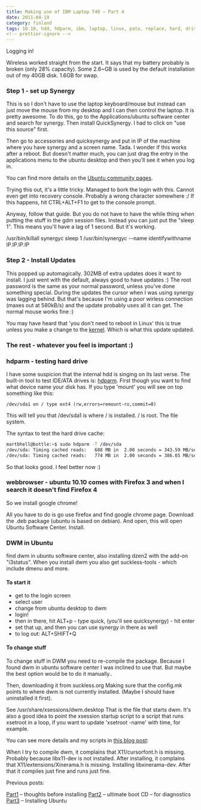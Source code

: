 ```yaml
---
title: Making use of IBM Laptop T40 – Part 4
date: 2011-04-19
category: finland
tags: 10.10, hdd, hdparm, ibm, laptop, linux, pata, replace, hard, drive, synergy, t40, thinkpad
<!-- prettier-ignore -->
---
```


Logging in!

Wireless worked straight from the start. It says that my battery probably is
broken (only 28% capacity). Some 2.6~GB is used by the default installation out
of my 40GB disk. 1.6GB for swap.

### Step 1 - set up Synergy

This is so I don't have to use the laptop keyboard/mouse but instead can just
move the mouse from my desktop and I can then control the laptop. It is pretty
awesome. To do this, go to the Applications/ubuntu software center and search
for synergy. Then install QuickSynergy. I had to click on "use this source"
first.

Then go to accessories and quicksynergy and put in IP of the machine where you
have synergy and a screen name. Tada. I wonder if this works after a reboot. But
doesn't matter much, you can just drag the entry in the applications menu to the
ubuntu desktop and then you'll see it when you log in.

You can find more details on the
[Ubuntu community pages](https://help.ubuntu.com/community/SynergyHowto "synergyhowto").

Trying this out, it's a little tricky. Managed to bork the login with this.
Cannot even get into recovery console. Probably a wrong character somewhere :/
If this happens, hit CTRL+ALT+F1 to get to the console prompt.

Anyway, follow that guide. But you do not have to have the while thing when
putting the stuff in the gdm session files. Instead you can just put the "sleep
1". This means you'll have a lag of 1 second. But it's working.

/usr/bin/killall synergyc sleep 1 /usr/bin/synergyc --name identifywithname
IP.IP.IP.IP

### Step 2 - Install Updates

This popped up automagically. 302MB of extra updates does it want to install. I
just went with the default, always good to have updates :) The root password is
the same as your normal password, unless you've done something special. During
the updates the cursor when I was using synergy was lagging behind. But that's
because I'm using a poor wirless connection (maxes out at 580kB/s) and the
update probably uses all it can get. The normal mouse works fine :)

You may have heard that 'you don't need to reboot in Linux' this is true unless
you make a change to the
[kernel](http://en.wikipedia.org/wiki/Linux_kernel "linux kernel on wikipedia").
Which is what this update updated.

### The rest - whatever you feel is important :)

### hdparm - testing hard drive

I have some suspicion that the internal hdd is singing on its last verse. The
built-in tool to test IDE/ATA drives is:
[hdparm](http://en.wikipedia.org/wiki/Hdparm "hdparm on wikipedia"). First
though you want to find what device name your disk has. If you type 'mount' you
will see on top something like this:

`/dev/sda1 on / type ext4 (rw,errors=remount-ro,commit=0)`

This will tell you that /dev/sda1 is where / is installed. / is root. The file
system.

The syntax to test the hard drive cache:

```bash
martbhell@bottle:~$ sudo hdparm -T /dev/sda
/dev/sda: Timing cached reads:   688 MB in  2.00 seconds = 343.59 MB/sec martbhell@bottle:~$ sudo hdparm -tT /dev/sda
/dev/sda: Timing cached reads:   774 MB in  2.00 seconds = 386.65 MB/sec Timing buffered disk reads:  102 MB in  3.00 seconds =  33.95 MB/sec
```

So that looks good. I feel better now :)

### webbrowser - ubuntu 10.10 comes with Firefox 3 and when I search it doesn't find Firefox 4

So we install google chrome!

All you have to do is go use firefox and find google chrome page. Download the
.deb package (ubuntu is based on debian). And open, this will open Ubuntu
Software Center. Install.

### DWM in Ubuntu

find dwm in ubuntu software center, also installing dzen2 with the add-on
"i3status". When you install dwm you also get suckless-tools - which include
dmenu and more.

#### To start it

- get to the login screen
- select user
- change from ubuntu desktop to dwm
- login!
- then in there, hit ALT+p - type quick, (you'll see quicksynergy) - hit enter
- set that up, and then you can use synergy in there as well
- to log out: ALT+SHIFT+Q

#### To change stuff

To change stuff in DWM you need to re-compile the package. Because I found dwm
in ubuntu software center I was inclined to use that. But maybe the best option
would be to do it manually..

Then, downloading it from suckless.org Making sure that the config.mk points to
where dwm is not currently installed. (Maybe I should have uninstalled it
first).

See /usr/share/xsessions/dwm.desktop That is the file that starts dwm. It's also
a good idea to point the xsession startup script to a script that runs xsetroot
in a loop, if you want to update 'xsetroot -name' with time, for example.

You can see more details and my scripts in
[this blog post](https://www.guldmyr.com/dwm-start-up-script-that-works-with-gdm-login-manager/ "dwm script"):

When I try to compile dwm, it complains that X11/cursorfont.h is missing.
Probably because libx11-dev is not installed. After installing, it complains
that X11/extensions/Xinerama.h is missing. Installing libxinerama-dev. After
that it compiles just fine and runs just fine.

Previous posts:

[Part1](../making-use-of-ibm-laptop-t40-part-1/ "PART1") – thoughts before
installing [Part2](../making-use-of-ibm-laptop-t40-%E2%80%93-part-2/ "par2") –
ultimate boot CD – for diagnostics
[Part3](https://www.guldmyr.com/making-use-of-ibm-laptop-t40-%E2%80%93-part-3/ "part3")
– Installing Ubuntu
